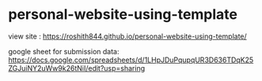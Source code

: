 # personal-website-using-template
view site : https://roshith844.github.io/personal-website-using-template/

google sheet for submission data: https://docs.google.com/spreadsheets/d/1LHpJDuPqupqUR3D636TDqK25ZGJuiNY2uWw9k26tNiI/edit?usp=sharing